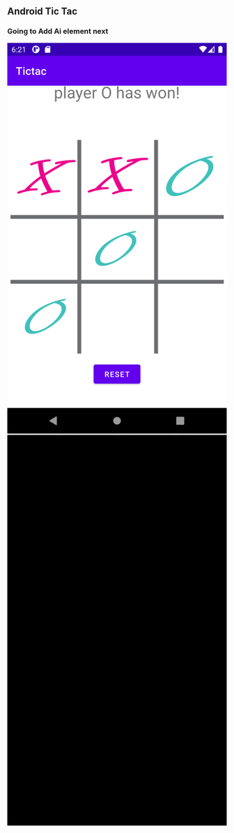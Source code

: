 ## Android Tic Tac
### Going to Add Ai element next
![image](Screenshot.png)
![image](example.gif)

